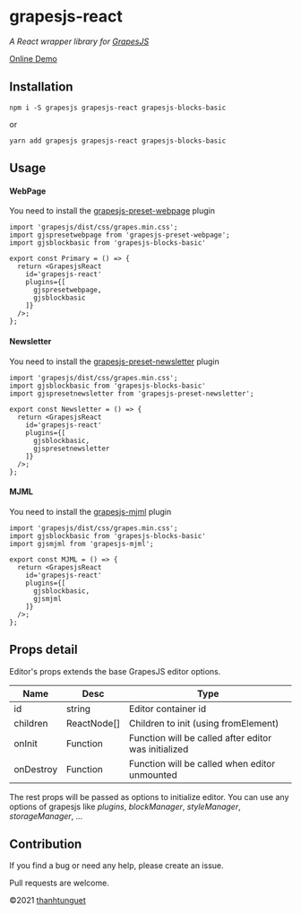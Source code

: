 grapesjs-react
==============
_A React wrapper library for [GrapesJS](https://grapesjs.com)_

[Online Demo](https://thanhtunguet.github.io/grapesjs-react)

## Installation

```shell
npm i -S grapesjs grapesjs-react grapesjs-blocks-basic
```

or

```shell
yarn add grapesjs grapesjs-react grapesjs-blocks-basic
```

## Usage

#### WebPage

You need to install the [grapesjs-preset-webpage](https://www.npmjs.com/package/grapesjs-preset-webpage) plugin

```tsx
import 'grapesjs/dist/css/grapes.min.css';
import gjspresetwebpage from 'grapesjs-preset-webpage';
import gjsblockbasic from 'grapesjs-blocks-basic'

export const Primary = () => {
  return <GrapesjsReact
    id='grapesjs-react'
    plugins={[
      gjspresetwebpage,
      gjsblockbasic
    ]}
  />;
};
```

#### Newsletter

You need to install the [grapesjs-preset-newsletter](https://www.npmjs.com/package/grapesjs-preset-newsletter) plugin

```tsx
import 'grapesjs/dist/css/grapes.min.css';
import gjsblockbasic from 'grapesjs-blocks-basic'
import gjspresetnewsletter from 'grapesjs-preset-newsletter';

export const Newsletter = () => {
  return <GrapesjsReact
    id='grapesjs-react'
    plugins={[
      gjsblockbasic, 
      gjspresetnewsletter
    ]}
  />;
};
```

#### MJML

You need to install the [grapesjs-mjml](https://www.npmjs.com/package/grapesjs-mjml) plugin

```tsx
import 'grapesjs/dist/css/grapes.min.css';
import gjsblockbasic from 'grapesjs-blocks-basic'
import gjsmjml from 'grapesjs-mjml';

export const MJML = () => {
  return <GrapesjsReact
    id='grapesjs-react'
    plugins={[
      gjsblockbasic,
      gjsmjml
    ]}
  />;
};
```

## Props detail

Editor's props extends the base GrapesJS editor options.

| Name | Desc | Type |
| -- | -- | -- |
| id | string | Editor container id |
| children | ReactNode[] | Children to init (using fromElement) |
| onInit | Function<Editor> | Function will be called after editor was initialized |
| onDestroy | Function<void> | Function will be called when editor unmounted |

The rest props will be passed as options to initialize editor. You can use any options of grapesjs like *plugins*, *blockManager*, *styleManager*, *storageManager*, ...

## Contribution

If you find a bug or need any help, please create an issue.

Pull requests are welcome.

&copy;2021 [thanhtunguet](https://thanhtunguet.github.io)
